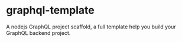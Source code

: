 # graphql-template
A nodejs GraphQL project scaffold, a full template help you build your GraphQL backend project.

